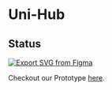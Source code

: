 # Uni-Hub

## Status
[![Export SVG from Figma](https://github.com/TechJunkies-IIITK/Uni-Hub/actions/workflows/github_actions.yml/badge.svg)](https://github.com/TechJunkies-IIITK/Uni-Hub/actions/workflows/github_actions.yml)

Checkout our Prototype <a href="https://www.figma.com/proto/P79NGMlJxbXXJ7IkKEok27/Uni-Hub?node-id=8%3A4&scaling=contain&page-id=0%3A1&starting-point-node-id=8%3A4&show-proto-sidebar=1">here</a>.
